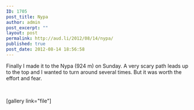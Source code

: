 ```yaml
---
ID: 1705
post_title: Nypa
author: admin
post_excerpt: ""
layout: post
permalink: http://aud.li/2012/08/14/nypa/
published: true
post_date: 2012-08-14 18:56:58
---
```

Finally I made it to the Nypa (924 m) on Sunday. A very scary path leads up to the top and I wanted to turn around several times. But it was worth the effort and fear.

&nbsp;

[gallery link="file"]

&nbsp;